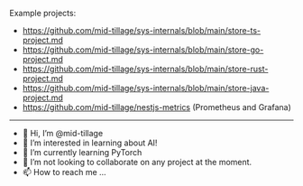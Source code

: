 Example projects: 
- https://github.com/mid-tillage/sys-internals/blob/main/store-ts-project.md
- https://github.com/mid-tillage/sys-internals/blob/main/store-go-project.md
- https://github.com/mid-tillage/sys-internals/blob/main/store-rust-project.md
- https://github.com/mid-tillage/sys-internals/blob/main/store-java-project.md
- https://github.com/mid-tillage/nestjs-metrics (Prometheus and Grafana)

----
- 👋 Hi, I’m @mid-tillage
- 👀 I’m interested in learning about AI!
- 🌱 I’m currently learning PyTorch
- 💞️ I’m not looking to collaborate on any project at the moment.
- 📫 How to reach me ...

<!---
sys-internals/sys-internals is a ✨ special ✨ repository because its `README.md` (this file) appears on your GitHub profile.
You can click the Preview link to take a look at your changes.
--->
